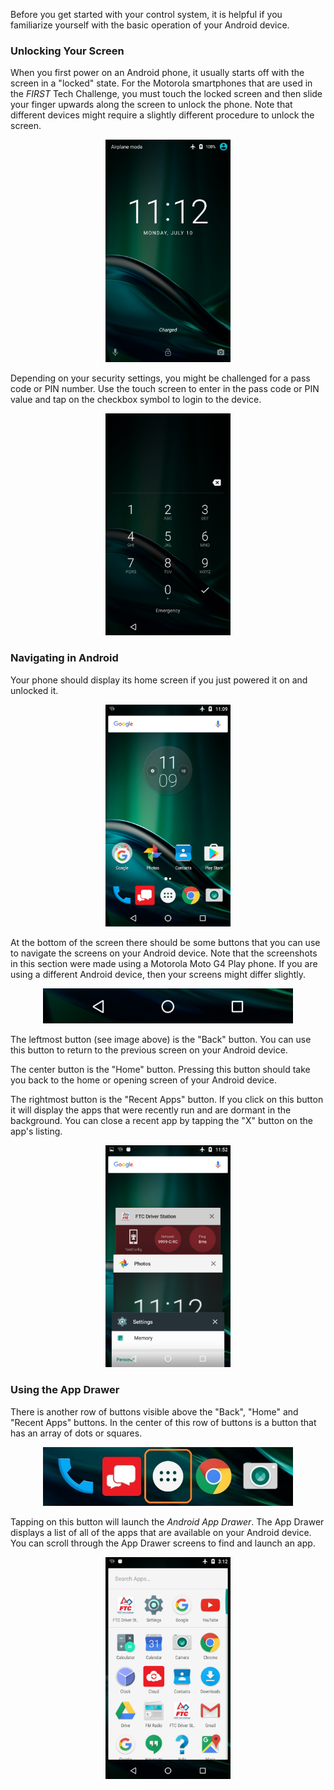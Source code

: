 Before you get started with your control system, it is helpful if you familiarize yourself with the basic operation of your Android device.  

### Unlocking Your Screen
When you first power on an Android phone, it usually starts off with the screen in a "locked" state.  For the Motorola smartphones that are used in the _FIRST_ Tech Challenge, you must touch the locked screen and then slide your finger upwards along the screen to unlock the phone.  Note that different devices might require a slightly different procedure to unlock the screen.

<p align="center"><img src="https://github.com/FIRST-Tech-Challenge/WikiSupport/blob/master/ftc_app/images/android_screenlock.jpg" width="200"><p>

Depending on your security settings, you might be challenged for a pass code or PIN number.  Use the touch screen to enter in the pass code or PIN value and tap on the checkbox symbol to login to the device.

<p align="center"><img src="https://github.com/FIRST-Tech-Challenge/WikiSupport/blob/master/ftc_app/images/android_screenkeypad.jpg" width="200"><p>

### Navigating in Android

Your phone should display its home screen if you just powered it on and unlocked it.

<p align="center"><img src="https://github.com/FIRST-Tech-Challenge/WikiSupport/blob/master/ftc_app/images/android_homescreen.jpg" width="200"><p>

At the bottom of the screen there should be some buttons that you can use to navigate the screens on your Android device. Note that the screenshots in this section were made using a Motorola Moto G4 Play phone.  If you are using a different Android device, then your screens might differ slightly.

<p align="center"><img src="https://github.com/FIRST-Tech-Challenge/WikiSupport/blob/master/ftc_app/images/android_homescreen_controlsAtBottom.jpg" width="400"><p>

The leftmost button (see image above) is the "Back" button.  You can use this button to return to the previous screen on your Android device.

The center button is the "Home" button.  Pressing this button should take you back to the home or opening screen of your Android device.

The rightmost button is the "Recent Apps" button.  If you click on this button it will display the apps that were recently run and are dormant in the background.  You can close a recent app by tapping the "X" button on the app's listing.  

<p align="center"><img src="https://github.com/FIRST-Tech-Challenge/WikiSupport/blob/master/ftc_app/images/android_recentApps.jpg" width="200"><p>

### Using the App Drawer
There is another row of buttons visible above the "Back", "Home" and "Recent Apps" buttons.  In the center of this row of buttons is a button that has an array of dots or squares.  

<p align="center"><img src="https://github.com/FIRST-Tech-Challenge/WikiSupport/blob/master/ftc_app/images/android_nextToBottomButtons.jpg" width="400"><p> 

Tapping on this button will launch the _Android App Drawer_.  The App Drawer displays a list of all of the apps that are available on your Android device.  You can scroll through the App Drawer screens to find and launch an app.

<p align="center"><img src="https://github.com/FIRST-Tech-Challenge/WikiSupport/blob/master/ftc_app/images/android_appDrawer.jpg" width="200"><p>
